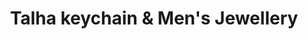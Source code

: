 ---
title: "Talha keychain & Men's Jewellery"
url: /karachi/talha-keychain-and-mens-jewellery/
shop: shop
---